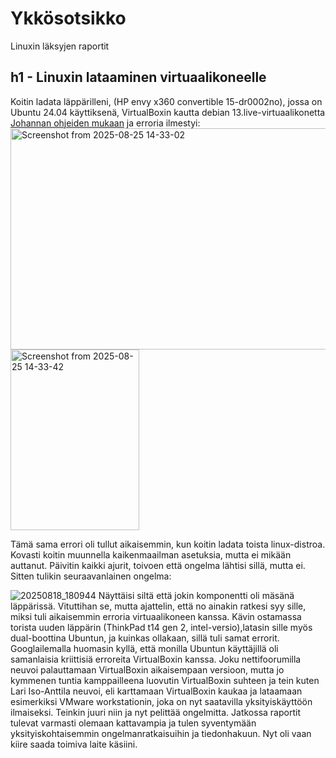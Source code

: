 # Ykkösotsikko
Linuxin läksyjen raportit

## h1 - Linuxin lataaminen virtuaalikoneelle
Koitin ladata läppärilleni, (HP envy x360 convertible 15-dr0002no), jossa on Ubuntu 24.04 käyttiksenä, VirtualBoxin kautta debian 13.live-virtuaalikonetta [Johannan ohjeiden mukaan](https://github.com/johannaheinonen/johanna-test-repo/blob/main/linux-20082025.md) ja erroria ilmestyi:
<img width="600" height="354" alt="Screenshot from 2025-08-25 14-33-02" src="https://github.com/user-attachments/assets/bca3367e-bdf9-4a44-a338-2267d6b251f2" />
<img width="206" height="289" alt="Screenshot from 2025-08-25 14-33-42" src="https://github.com/user-attachments/assets/2aa58f06-c16c-4b47-a0e2-3e46d8a80b97" />

Tämä sama errori oli tullut aikaisemmin, kun koitin ladata toista linux-distroa. Kovasti koitin muunnella kaikenmaailman asetuksia, mutta ei mikään auttanut. Päivitin kaikki ajurit, toivoen että ongelma lähtisi sillä, mutta ei. Sitten tulikin seuraavanlainen ongelma:

![20250818_180944](https://github.com/user-attachments/assets/1815eb8f-38be-4748-884a-8b3c576c4112)
Näyttäisi siltä että jokin komponentti oli mäsänä läppärissä. Vituttihan se, mutta ajattelin, että no ainakin ratkesi syy sille, miksi tuli aikaisemmin erroria virtuaalikoneen kanssa.
Kävin ostamassa torista uuden läppärin (ThinkPad t14 gen 2, intel-versio),latasin sille myös dual-boottina Ubuntun, ja kuinkas ollakaan, sillä tuli samat errorit. Googlailemalla huomasin kyllä, että monilla Ubuntun käyttäjillä oli samanlaisia kriittisiä erroreita VirtualBoxin kanssa. Joku nettifoorumilla neuvoi palauttamaan VirtualBoxin aikaisempaan versioon, mutta jo kymmenen tuntia kamppailleena luovutin VirtualBoxin suhteen ja tein kuten Lari Iso-Anttila neuvoi, eli karttamaan VirtualBoxin kaukaa ja lataamaan esimerkiksi VMware workstationin, joka on nyt saatavilla yksityiskäyttöön ilmaiseksi. Teinkin juuri niin ja nyt pelittää ongelmitta. 
Jatkossa raportit tulevat varmasti olemaan kattavampia ja tulen syventymään yksityiskohtaisemmin ongelmanratkaisuihin ja tiedonhakuun. Nyt oli vaan kiire saada toimiva laite käsiini.

